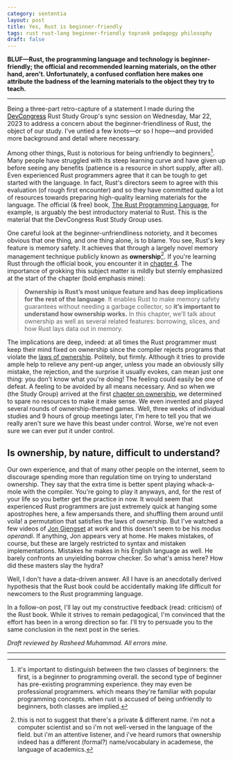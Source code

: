 ```yaml
---
category: sententia
layout: post
title: Yes, Rust is beginner-friendly
tags: rust rust-lang beginner-friendly toprank pedagogy philosophy
draft: false
---
```


**BLUF&mdash;Rust, the programming language and technology is
beginner-friendly; the official and recommended learning materials, on the other
hand, aren't. Unfortunately, a confused conflation here makes one attribute the
badness of the learning materials to the object they try to teach.**
<hr>
<p class="message">Being a three-part retro-capture of a statement I made during the <a
style="color:black;text-decoration:underline"
href="https://join.devcongress.org">DevCongress</a> Rust Study Group's sync
session on Wednesday, Mar 22, 2023 to address a concern about the
beginner-friendliness of Rust, the object of our study. I've untied a few
knots&mdash;or so I hope&mdash;and provided more background and detail where
necessary.</p>

Among other things, Rust is notorious for being unfriendly to
beginners[^which-beginner]. Many people have struggled with its steep learning
curve and have given up before seeing any benefits (patience is a resource in
short supply, after all). Even experienced Rust programmers agree that it can be
tough to get started with the language. In fact, Rust's directors seem to agree
with this evaluation (of rough first encounter) and so they have committed quite
a lot of resources towards preparing high-quality learning materials for the
language. The official (& free) book, [The Rust Programming Language][rustbook],
for example, is arguably the best introductory material to Rust. This is the
material that the DevCongress Rust Study Group uses.

One careful look at the beginner-unfriendliness notoriety, and it becomes
obvious that one thing, and one thing alone, is to blame. You see, Rust's key
feature is memory safety. It achieves that through a largely novel memory
management technique publicly known as **ownership**[^fn-ownership]. If you're
learning Rust through the official book, you encounter it in [chapter 4][ch4].
The importance of grokking this subject matter is mildly but sternly emphasized
at the start of the chapter (bold emphasis mine):

>**Ownership is Rust’s most unique feature and has deep implications for the rest
>of the language**. It enables Rust to make memory safety guarantees without
>needing a garbage collector, so **it’s important to understand how ownership
>works.** In this chapter, we’ll talk about ownership as well as several related
>features: borrowing, slices, and how Rust lays data out in memory.

The implications are deep, indeed: at all times the Rust programmer must keep
their mind fixed on ownership since the compiler rejects programs that violate
the [laws of ownership][leges-possedendi]. Politely, but firmly. Although it
tries to provide ample help to relieve any pent-up anger, unless you made an
obviously silly mistake, the rejection, and the surprise it usually evokes, can
mean just one thing: you don't know what you're doing! The feeling could easily
be one of defeat. A feeling to be avoided by all means necessary. And so when we
(the Study Group) arrived at the first [chapter on ownership][ch4], we
determined to spare no resources to make it make sense. We even invented and
played several rounds of ownership-themed games.  Well, three weeks of
individual studies and 9 hours of group meetings later, I'm here to tell you
that we really aren't sure we have this beast under control. Worse, we're not
even sure we can ever put it under control.

## Is ownership, by nature, difficult to understand?

Our own experience, and that of many other people on the internet, seem to
discourage spending more than regulation time on trying to understand ownership.
They say that the extra time is better spent playing whack-a-mole with the
compiler. You're going to play it anyways, and, for the rest of your life so you
better get the practice in now. It would seem that experienced Rust programmers
are just extremely quick at hanging some apostrophes here, a few ampersands
there, and shuffling them around until voila! a permutation that satisfies the
laws of ownership. But I've watched a few videos of [Jon Gjengset][jong] at work
and this doesn't seem to be his <em>modus operandi</em>. If anything, Jon appears
very at home. He makes mistakes, of course, but these are largely restricted to
syntax and mistaken implementations. Mistakes he makes in his English language as
well. He barely confronts an unyielding borrow checker. So what's amiss here?
How did these masters slay the hydra?

Well, I don't have a data-driven answer. All I have is an anecdotally derived
hypothesis that the Rust book could be accidentally making life difficult for
newcomers to the Rust programming language.

In a follow-on post, I'll lay out my constructive feedback (read: criticism) of
the Rust book. While it strives to remain pedagogical, I'm convinced that the
effort has been in a wrong direction so far. I'll try to persuade you to the
same conclusion in the next post in the series.

*Draft reviewed by Rasheed Muhammad. All errors mine.*

___

[^which-beginner]: it's important to distinguish between the two classes of beginners: the first, is a beginner to programming overall. the second type of beginner has pre-existing programming experience. they may even be professional programmers. which means they're familiar with popular programming concepts. when rust is accused of being unfriendly to beginners, both classes are implied.

[^fn-ownership]: this is not to suggest that there's a private & different name. i'm not a computer scientist and so i'm not well-versed in the language of the field. but i'm an attentive listener, and i've heard rumors that ownership indeed has a different (formal?) name/vocabulary in academese, the language of academics.

[^brown-cs-edition]: or the interactive, quiz-based version maintained by the computer science department of brown university freely accessible at [https://rust-book.cs.brown.edu/title-page.html](https://rust-book.cs.brown.edu/title-page.html). my opinion on this noble undertaking is that it misunderstands the problem of teaching rust and expends high quality effort and time barking up the wrong tree.

[jong]: https://www.youtube.com/@jonhoo
[DevCongress]: https://devcongress.org/
[rustbook]: https://doc.rust-lang.org/
[ch4]: https://doc.rust-lang.org/book/ch04-00-understanding-ownership.html
[leges-possedendi]: https://doc.rust-lang.org/book/ch04-01-what-is-ownership.html#ownership-rules
[minotaurus]: https://en.wikipedia.org/wiki/Minotaur
